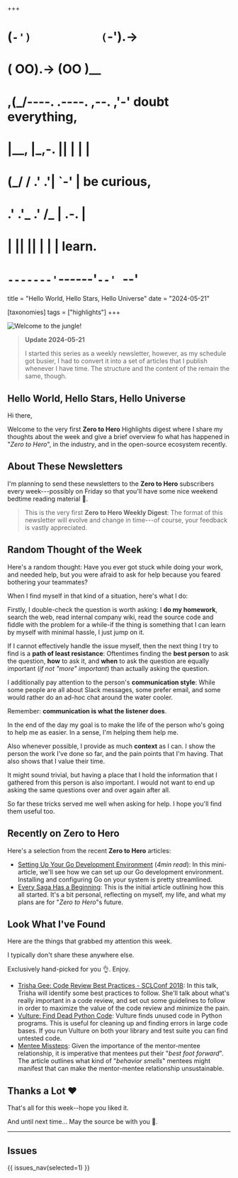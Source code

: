 +++
#   (`-')           (`-').->
#   ( OO).->        (OO )__
# ,(_/----. .----. ,--. ,'-' doubt everything,
# |__,    |\_,-.  ||  | |  |
#  (_/   /    .' .'|  `-'  | be curious,
#  .'  .'_  .'  /_ |  .-.  |
# |       ||      ||  | |  | learn.
# `-------'`------'`--' `--'

title = "Hello World, Hello Stars, Hello Universe"
date = "2024-05-21"

[taxonomies]
tags = ["highlights"]
+++

![Welcome to the jungle!](/images/size/w1200/2024/03/jungle.png)

> **Update 2024-05-21**
>
> I started this series as a weekly newsletter, however, as my schedule
> got busier, I had to convert it into a set of articles that I publish
> whenever I have time. The structure and the content of the remain
> the same, though.

## Hello World, Hello Stars, Hello Universe

Hi there,

Welcome to the very first **Zero to Hero** Highlights digest where I share my
thoughts about the week and give a brief overview fo what has happened in
"*Zero to Hero*", in the industry, and in the open-source ecosystem recently.

## About These Newsletters

I'm planning to send these newsletters to the **Zero to Hero** subscribers every
week---possibly on Friday so that you'll have some nice weekend bedtime reading
material 🙂.

> This is the very first **Zero to Hero Weekly Digest**: The format of this
> newsletter will evolve and change in time---of course, your feedback is
> vastly appreciated.

## Random Thought of the Week

Here's a random thought: Have you ever got stuck while doing your work, and
needed help, but you were afraid to ask for help because you feared bothering
your teammates?

When I find myself in that kind of a situation, here's what I do:

Firstly, I double-check the question is worth asking: I **do my homework**,
search the web, read internal company wiki, read the source code and fiddle
with the problem for a while-if the thing is something that I can learn by
myself with minimal hassle, I just jump on it.

If I cannot effectively handle the issue myself, then the next thing I try to
find is a **path of least resistance**: Oftentimes finding the **best person**
to ask the question, **how** to ask it, and **when** to ask the question are
equally important (*if not "more" important*) than actually asking the question.

I additionally pay attention to the person's **communication style**: While some
people are all about Slack messages, some prefer email, and some would rather
do an ad-hoc chat around the water cooler.

Remember: **communication is what the listener does**.

In the end of the day my goal is to make the life of the person who's going to
help me as easier. In a sense, I'm helping them help me.

Also whenever possible, I provide as much **context** as I can. I show the
person the work I've done so far, and the pain points that I'm having. That also
shows that I value their time.

It might sound trivial, but having a place that I hold the information that I
gathered from this person is also important. I would not want to end up asking
the same questions over and over again after all.

So far these tricks served me well when asking for help. I hope you'll find them
useful too.

## Recently on **Zero to Hero**

Here's a selection from the recent **Zero to Hero** articles:

* [Setting Up Your Go Development Environment](@/vadideki-geyik/geyik-academy/go-setup.md) 
  (*4min read*): In this mini-article, we'll see how we can set up our Go
  development environment. Installing and configuring Go on your system is
  pretty streamlined.
* [Every Saga Has a Beginning](@/about/a-new-hope.md): This is
  the initial article outlining how this all started. It's a bit personal,
  reflecting on myself, my life, and what my plans are for "*Zero to Hero*"s
  future.

## Look What I've Found

Here are the things that grabbed my attention this week.

I typically don't share these anywhere else.

Exclusively hand-picked for you 👌. Enjoy.

* [Trisha Gee: Code Review Best Practices - SCLConf 2018](https://www.youtube.com/watch?v=jXi8h44cbQA):
  In this talk, Trisha will identify some best practices to follow. She'll talk
  about what's really important in a code review, and set out some guidelines to
  follow in order to maximize the value of the code review and minimize the
  pain.
* [Vulture: Find Dead Python Code](https://github.com/jendrikseipp/vulture):
  Vulture finds unused code in Python programs. This is useful for cleaning up
  and finding errors in large code bases. If you run Vulture on both your
  library and test suite you can find untested code.
* [Mentee Missteps](https://jamanetwork.com/journals/jama/fullarticle/2600471):
  Given the importance of the mentor-mentee relationship, it is imperative that
  mentees put their "*best foot forward*". The article outlines what kind of 
  "*behavior smells*" mentees might manifest that can make the mentor-mentee
  relationship unsustainable.

## Thanks a Lot ❤️

That's all for this week--hope you liked it.

And until next time... May the source be with you 🦄.

--------

## Issues

{{ issues_nav(selected=1) }}